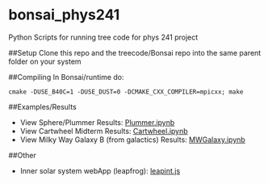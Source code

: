 bonsai_phys241
==============

Python Scripts for running tree code for phys 241 project

##Setup
Clone this repo and the treecode/Bonsai repo into the same parent folder on your system

##Compiling
In Bonsai/runtime do:

    cmake -DUSE_B40C=1 -DUSE_DUST=0 -DCMAKE_CXX_COMPILER=mpicxx; make

##Examples/Results
* View Sphere/Plummer Results: [Plummer.ipynb](http://nbviewer.ipython.org/github/fizxmike/bonsai_phsy241/blob/master/Plummer.ipynb)
* View Cartwheel Midterm Results: [Cartwheel.ipynb](http://nbviewer.ipython.org/github/fizxmike/bonsai_phsy241/blob/master/Cartwheel.ipynb)
* View Milky Way Galaxy B (from galactics) Results: [MWGalaxy.ipynb](http://nbviewer.ipython.org/github/fizxmike/bonsai_phsy241/blob/master/MWGalaxy.ipynb)


##Other
* Inner solar system webApp (leapfrog): [leapint.js](https://googledrive.com/host/0By3y5bc79qIyU2c0WE4tQVFTZHM/leapFrog/leapint.htm)
